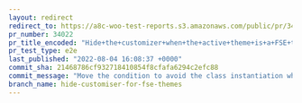 ```yaml
---
layout: redirect
redirect_to: https://a8c-woo-test-reports.s3.amazonaws.com/public/pr/34022/e2e/index.html
pr_number: 34022
pr_title_encoded: "Hide+the+customizer+when+the+active+theme+is+a+FSE+theme"
pr_test_type: e2e
last_published: "2022-08-04 16:08:37 +0000"
commit_sha: 21468786cf932718410854f8cfafa6294c2efc88
commit_message: "Move the condition to avoid the class instantiation when theme is fse."
branch_name: hide-customiser-for-fse-themes
---
```

